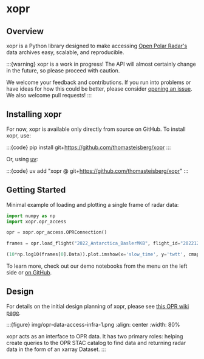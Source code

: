 # xopr

## Overview

xopr is a Python library designed to make accessing [Open Polar Radar's](https://ops.cresis.ku.edu/) data archives easy, scalable, and reproducible.

:::{warning}
xopr is a work in progress! The API will almost certainly change in the future, so please proceed with caution.

We welcome your feedback and contributions. If you run into problems or have ideas for how this could be better, please consider [opening an issue](https://github.com/thomasteisberg/xopr/issues/new/choose). We also welcome pull requests!
:::

## Installing xopr

For now, xopr is available only directly from source on GitHub. To install xopr, use:

:::{code}
pip install git+https://github.com/thomasteisberg/xopr
:::

Or, using [uv](https://docs.astral.sh/uv/):

:::{code}
uv add "xopr @ git+https://github.com/thomasteisberg/xopr"
:::

## Getting Started

Minimal example of loading and plotting a single frame of radar data:

```python
import numpy as np
import xopr.opr_access

opr = xopr.opr_access.OPRConnection()

frames = opr.load_flight("2022_Antarctica_BaslerMKB", flight_id="20221228_01", data_product="CSARP_standard", max_items=1)

(10*np.log10(frames[0].Data)).plot.imshow(x='slow_time', y='twtt', cmap='gray', yincrease=False)
```

To learn more, check out our demo notebooks from the menu on the left side or [on GitHub](https://github.com/thomasteisberg/xopr/tree/thomas/uv-migration/docs/notebooks).

## Design

For details on the initial design planning of xopr, please see [this OPR wiki page](https://gitlab.com/openpolarradar/opr/-/wikis/OPR-Data-Access-Tool-Planning).

:::{figure} img/opr-data-access-infra-1.png
:align: center
:width: 80%

xopr acts as an interface to OPR data. It has two primary roles: helping create queries to the OPR STAC catalog to find data and returning radar data in the form of an xarray Dataset.
:::

